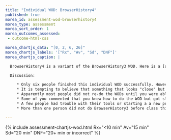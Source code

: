 ```yaml
---
title: "Individual WOD: BrowserHistory4"
published: true
morea_id: assessment-wod-browserhistory4
morea_type: assessment
morea_sort_order: 1
morea_outcomes_assessed:
 - outcome-html-css

morea_chartjs_data: "[0, 2, 6, 26]"
morea_chartjs_labels: '["Rx", "Av", "Sd", "DNF"]'
morea_chartjs_caption: |

  BrowserHistory4 is a variant of the BrowserHistory3 WOD. Here is a [sample solution]({{ site.baseurl }}/morea/030.ui-basics/BrowserHistory4.zip) if you wish to study it.

  Discussion:

     * Only six people finished this individual WOD successfully. However many people were close but had small alignment errors or link issues. But this being the first non-WOD it's quite common that the majority of the class will DNF or submit work with errors. Any new "exercise" program will take time to start performing well. Think about what you might do differently next WOD to improve your performance. What tripped you up or where did you perform poorly? How might you address these?
     * It is tempting to believe that something that looks "close" but has errors in it is good enough. But is it? Perhaps for a WOD there is little consequence, but for an application that is possibly going to be evolved over time this is a problem. Imagine building on a BrowserHistory4 with errors in it. You expect it to work a particular way and you build on it with this in mind. Eventually you will build on on an error and things will not work or you will have a very difficult time trying to figure out why something isn't working. You may even add more errors which just makes this worse! You program just gets junkier and harder to work with. So no, "good enough" is not good! You must continue working until you get exactly what is expected. You will find that a major part of programming is finding and fixing errors. No one finds this fun, bit it's essential. You will get very good at this by the middle of the semester and it's important that you build your skill in this now.
     * Apparently most people did not re-do the WODs until you were able to get below the DNF time. Some people said that they felt they could do it in Rx time eventually once they got the WOD done correctly first so there was no point in re-doing the WOD after getting it once. Unfortunately you are missing out on the additional practice and getting familiar with the development environment, increasing you error correction skills, etc. However the reason we time the WODs is to help you learn to be *efficient* in your development. This means figure out ways to quickly test and revise your work such as placing the VS Code window next to the Chrome window so you can instantly see the results or even more useful, make real-time adjustments such as positioning an image by changing the margins (you may have noted that if you change a CSS value in VS Code it immediately shows up in Chrome without having to hit save). Also, if you DNF on the WOD you should stop! Delete the project and start again. YES, SOUNDS STUPID but this will build your skills fast!
     * Some of you commented that you knew how to do the WOD but got slowed down with little details at the end (such as aligning the navbar icons). One thing you will learn quickly is that over 80% of the time you spend will be working on less than the last 20% of the task. So you will want to plan for this. Don't spend too much time on details at first. Get that 80% of the tasks knocked off as quickly as possible so you can focus on the inevitable 20% at the end that you know will take most of your effort. 
     * A few people had trouble with their tools or starting a a new project. Always be sure your tools are working and you know how to get started before coming to class.
     * More than one person did not do BrowserHistory3 before class thinking that it was good enough that they knew how to do it. Most of the WODs will begin with a previous WOD (often a WOD) and you will not have time to re-create it during the WOD. So if you don't do a WOD you will often have DNF'ed before even starting.

---
```


{%  include assessment-chartjs-wod.html  Rx="<10 min" Av="15 min" Sd="20 min" DNF="20+ min or incorrect"  %}      